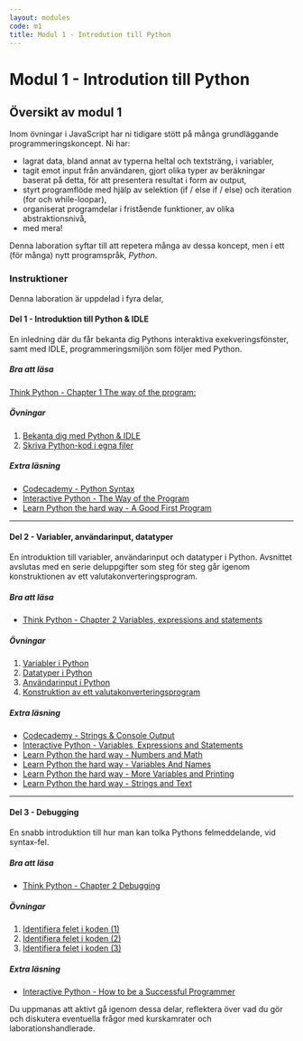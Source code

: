 ```yaml
---
layout: modules
code: m1
title: Modul 1 - Introdution till Python
---
```


# Modul 1 - Introdution till Python

## Översikt av modul 1

Inom övningar i JavaScript har ni tidigare stött på många grundläggande programmeringskoncept. Ni har:

- lagrat data, bland annat av typerna heltal och textsträng, i variabler,
- tagit emot input från användaren, gjort olika typer av beräkningar baserat på detta, för att presentera resultat i form av output,
- styrt programflöde med hjälp av selektion (if / else if / else) och iteration (for och while-loopar),
- organiserat programdelar i fristående funktioner, av olika abstraktionsnivå,
- med mera!

Denna laboration syftar till att repetera många av dessa koncept, men i ett (för många) nytt programspråk, _Python_.

### Instruktioner

Denna laboration är uppdelad i fyra delar,

#### Del 1 - Introduktion till Python & IDLE

En inledning där du får bekanta dig Pythons interaktiva exekveringsfönster, samt med IDLE, programmeringsmiljön som följer med Python.

##### Bra att läsa

[Think Python - Chapter 1 The way of the program:](http://www.greenteapress.com/thinkpython/html/thinkpython002.html)

##### Övningar

1. [Bekanta dig med Python & IDLE](exercises/L01.html)
2. [Skriva Python-kod i egna filer](exercises/L02.html)

##### Extra läsning

- [Codecademy - Python Syntax](http://www.codecademy.com/en/tracks/python)
- [Interactive Python - The Way of the Program](http://interactivepython.org/runestone/static/thinkcspy/GeneralIntro/introduction.html#the-way-of-the-program)
- [Learn Python the hard way - A Good First Program](http://learnpythonthehardway.org/book/ex1.html)

---

#### Del 2 - Variabler, användarinput, datatyper

En introduktion till variabler, användarinput och datatyper i Python. Avsnittet avslutas med en serie deluppgifter som steg för steg går igenom konstruktionen av ett valutakonverteringsprogram.

##### Bra att läsa

- [Think Python - Chapter 2 Variables, expressions and statements](http://www.greenteapress.com/thinkpython/html/thinkpython003.html) 

##### Övningar

1. [Variabler i Python](exercises/L03.html)
2. [Datatyper i Python](exercises/L04.html)
3. [Användarinput i Python](exercises/L05.html)
4. [Konstruktion av ett valutakonverteringsprogram](exercises/L06.html)

##### Extra läsning

- [Codecademy - Strings & Console Output](http://www.codecademy.com/en/tracks/python)
- [Interactive Python - Variables, Expressions and Statements](http://interactivepython.org/runestone/static/thinkcspy/SimplePythonData/simpledata.html)
- [Learn Python the hard way - Numbers and Math](http://learnpythonthehardway.org/book/ex3.html)
- [Learn Python the hard way - Variables And Names](http://learnpythonthehardway.org/book/ex4.html)
- [Learn Python the hard way - More Variables and Printing](http://learnpythonthehardway.org/book/ex5.html)
- [Learn Python the hard way - Strings and Text](http://learnpythonthehardway.org/book/ex6.html)

---

#### Del 3 - Debugging

En snabb introduktion till hur man kan tolka Pythons felmeddelande, vid syntax-fel.

##### Bra att läsa

- [Think Python - Chapter 2 Debugging](http://www.greenteapress.com/thinkpython/html/thinkpython003.html#toc21)

##### Övningar

1. [Identifiera felet i koden (1)]()
2. [Identifiera felet i koden (2)]()
3. [Identifiera felet i koden (3)]()

##### Extra läsning

- [Interactive Python - How to be a Successful Programmer](http://interactivepython.org/runestone/static/thinkcspy/Debugging/debugIntro.html)

Du uppmanas att aktivt gå igenom dessa delar, reflektera över vad du gör och diskutera eventuella frågor med kurskamrater och laborationshandlerade.